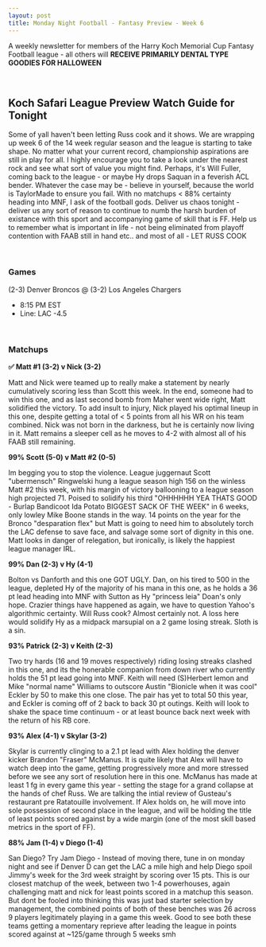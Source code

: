 ```yaml
---
layout: post
title: Monday Night Football - Fantasy Preview - Week 6
---
```


A weekly newsletter for members of the Harry Koch Memorial Cup Fantasy Football league - all others will **RECEIVE PRIMARILY DENTAL TYPE GOODIES FOR HALLOWEEN**

<br/>

## Koch Safari League Preview Watch Guide for Tonight

Some of yall haven't been letting Russ cook and it shows. We are wrapping up week 6 of the 14 week regular season and the league is starting to take shape. No matter what your current record, championship aspirations are still in play for all. I highly encourage you to take a look under the nearest rock and see what sort of value you might find. Perhaps, it's Will Fuller, coming back to the league - or maybe Hy drops Saquan in a feverish ACL bender. Whatever the case may be - believe in yourself, because the world is TaylorMade to ensure you fail. With no matchups < 88% certainty heading into MNF, I ask of the football gods. Deliver us chaos tonight - deliver us any sort of reason to continue to numb the harsh burden of existance with this sport and accompanying game of skill that is FF. Help us to remember what is important in life - not being eliminated from playoff contention with FAAB still in hand etc.. and most of all - LET RUSS COOK   

<br/>

### Games
(2-3) Denver Broncos @ (3-2) Los Angeles Chargers
* 8:15 PM EST
* Line: LAC -4.5

<br/>

### Matchups
**✅  Matt #1 (3-2) v Nick (3-2)**

Matt and Nick were teamed up to really make a statement by nearly cumulatively scoring less than Scott this week. In the end, someone had to win this one, and as last second bomb from Maher went wide right, Matt solidified the victory. To add insult to injury, Nick played his optimal lineup in this one, despite getting a total of < 5 points from all his WR on his team combined. Nick was not born in the darkness, but he is certainly now living in it. Matt remains a sleeper cell as he moves to 4-2 with almost all of his FAAB still remaining.


**99%  Scott (5-0) v Matt #2 (0-5)**

Im begging you to stop the violence. League juggernaut Scott "ubermensch" Ringwelski hung a league season high 156 on the winless Matt #2 this week, with his margin of victory ballooning to a league season high projected 71. Poised to solidify his third "OHHHHHH YEA THATS GOOD - Burlap Bandicoot Ida Potato BIGGEST SACK OF THE WEEK" in 6 weeks, only lowley Mike Boone stands in the way. 14 points on the year for the Bronco "desparation flex" but Matt is going to need him to absolutely torch the LAC defense to save face, and salvage some sort of dignity in this one. Matt looks in danger of relegation, but ironically, is likely the happiest league manager IRL.

**99%  Dan (2-3) v Hy (4-1)**

Bolton vs Danforth and this one GOT UGLY. Dan, on his tired to 500 in the league, depleted Hy of the majority of his mana in this one, as he holds a 36 pt lead heading into MNF with Sutton as Hy "princess leia" Doan's only hope. Crazier things have happened as again, we have to question Yahoo's algorithmic certainty. Will Russ cook? Almost certainly not. A loss here would solidify Hy as a midpack marsupial on a 2 game losing streak. Sloth is a sin.  

**93%  Patrick (2-3) v Keith (2-3)**

Two try hards (16 and 19 moves respectively) riding losing streaks clashed in this one, and its the honerable companion from down river who currently holds the 51 pt lead going into MNF. Keith will need (S)Herbert lemon and Mike "normal name" Williams to outscore Austin "Bionicle when it was cool" Eckler by 50 to make this one close. The pair has yet to total 50 this year, and Eckler is coming off of 2 back to back 30 pt outings. Keith will look to shake the space time continuum - or at least bounce back next week with the return of his RB core. 

**93% Alex (4-1) v Skylar (3-2)**

Skylar is currently clinging to a 2.1 pt lead with Alex holding the denver kicker Brandon "Fraser" McManus. It is quite likely that Alex will have to watch deep into the game, getting progressively more and more stressed before we see any sort of resolution here in this one. McManus has made at least 1 fg in every game this year - setting the stage for a grand collapse at the hands of chef Russ. We are talking the intial review of Gusteau's restaurant pre Ratatouille involvement. If Alex holds on, he will move into sole possession of second place in the league, and will be holding the title of least points scored against by a wide margin (one of the most skill based metrics in the sport of FF).

**88% Jam (1-4) v Diego (1-4)**

San Diego? Try Jam Diego - Instead of moving there, tune in on monday night and see if Denver D can get the LAC a mile high and help Diego spoil Jimmy's week for the 3rd week straight by scoring over 15 pts. This is our closest matchup of the week, between two 1-4 powerhouses, again challenging matt and nick for least points scored in a matchup this season. But dont be fooled into thinking this was just bad starter selection by management, the combined points of both of these benches was 26 across 9 players legitimately playing in a game this week. Good to see both these teams getting a momentary reprieve after leading the league in points scored against at ~125/game through 5 weeks smh   

<br/>
